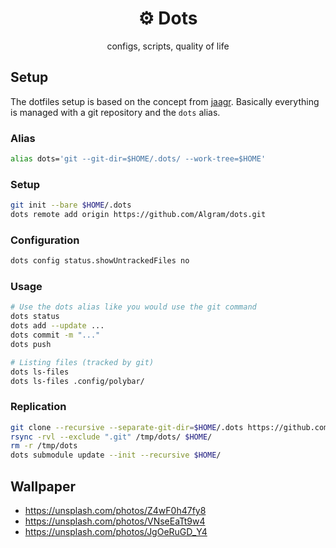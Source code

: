 <h1 align="center">
  ⚙️ Dots
</h1>

<p align="center">
  configs, scripts, quality of life
</p>

## Setup

The dotfiles setup is based on the concept from [jaagr](https://github.com/jaagr/dots). Basically everything is managed with a git repository and the `dots` alias.

### Alias

```sh
alias dots='git --git-dir=$HOME/.dots/ --work-tree=$HOME'
```

### Setup

```sh
git init --bare $HOME/.dots
dots remote add origin https://github.com/Algram/dots.git
```

### Configuration

```sh
dots config status.showUntrackedFiles no
```

### Usage

```sh
# Use the dots alias like you would use the git command
dots status
dots add --update ...
dots commit -m "..."
dots push

# Listing files (tracked by git)
dots ls-files
dots ls-files .config/polybar/
```

### Replication

```sh
git clone --recursive --separate-git-dir=$HOME/.dots https://github.com/Algram/dots.git /tmp/dots
rsync -rvl --exclude ".git" /tmp/dots/ $HOME/
rm -r /tmp/dots
dots submodule update --init --recursive $HOME/
```

## Wallpaper

- https://unsplash.com/photos/Z4wF0h47fy8
- https://unsplash.com/photos/VNseEaTt9w4
- https://unsplash.com/photos/JgOeRuGD_Y4
